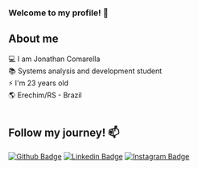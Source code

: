### Welcome to my profile! 👋
## About me <br>
💻 I am Jonathan Comarella <br>
📚 Systems analysis and development student <br>
⚡️ I'm 23 years old <br>
🌎 Erechim/RS - Brazil <br> <br>
## Follow my journey! 📫
[![Github Badge](https://img.shields.io/badge/-Github-000?style=flat-square&logo=Github&logoColor=white&link=https://github.com/JonathanComarella)](https://github.com/JonathanComarella)
[![Linkedin Badge](https://img.shields.io/badge/-LinkedIn-blue?style=flat-square&logo=Linkedin&logoColor=white&link=https://www.linkedin.com/in/jonathancomarella/)](https://www.linkedin.com/in/jonathancomarella/)
[![Instagram Badge](https://img.shields.io/badge/-Instagram-%23fb3958?style=flat-square&labelColor=%23fb3958&logo=instagram&logoColor=FFFFFF&link=https://www.instagram.com/comarellaj/)](https://www.instagram.com/comarellaj/)
